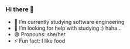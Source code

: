 ### Hi there 👋
- 🌱 I’m currently studying software engineering
- 🤔 I’m looking for help with studying :) haha...
- 😄 Pronouns: she/her
- ⚡ Fun fact: I like food

<!--
**Cherrylingling/Cherrylingling** is a ✨ _special_ ✨ repository because its `README.md` (this file) appears on your GitHub profile.

Here are some ideas to get you started:

- 🌱 I’m currently learning studying software engineering
- 🤔 I’m looking for help with studying :) haha...
- 😄 Pronouns: she/her
- ⚡ Fun fact: I like food
-->
